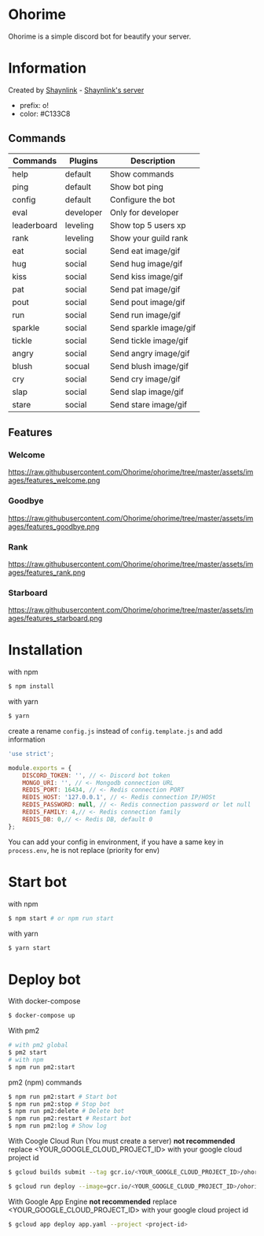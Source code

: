 # Ohorime

Ohorime is a simple discord bot for beautify your server.

# Information
Created by [Shaynlink](https://github.com/shaynlink) - [Shaynlink's server](https://discord.gg/2Akw3qdB5F)

- prefix: o!
- color: #C133C8

## Commands

| Commands    | Plugins   | Description            |
|-------------|-----------|------------------------|
| help        | default   | Show commands          |
| ping        | default   | Show bot ping          |
| config      | default   | Configure the bot      |
| eval        | developer | Only for developer     |
| leaderboard | leveling  | Show top 5 users xp    |
| rank        | leveling  | Show your guild rank   |
| eat         | social    | Send eat image/gif     |
| hug         | social    | Send hug image/gif     |
| kiss        | social    | Send kiss image/gif    |
| pat         | social    | Send pat image/gif     |
| pout        | social    | Send pout image/gif    |
| run         | social    | Send run image/gif     |
| sparkle     | social    | Send sparkle image/gif |
| tickle      | social    | Send tickle image/gif  |
| angry       | social    | Send angry image/gif   |
| blush       | socual    | Send blush image/gif   |
| cry         | social    | Send cry image/gif     |
| slap        | social    | Send slap image/gif    |
| stare       | social    | Send stare image/gif   |

## Features

### Welcome
https://raw.githubusercontent.com/Ohorime/ohorime/tree/master/assets/images/features_welcome.png
### Goodbye
https://raw.githubusercontent.com/Ohorime/ohorime/tree/master/assets/images/features_goodbye.png
### Rank
https://raw.githubusercontent.com/Ohorime/ohorime/tree/master/assets/images/features_rank.png
### Starboard
https://raw.githubusercontent.com/Ohorime/ohorime/tree/master/assets/images/features_starboard.png
# Installation

with npm
```sh
$ npm install
```

with yarn
```sh
$ yarn
```

create a rename `config.js` instead of `config.template.js` and add information

```js
'use strict';

module.exports = {
    DISCORD_TOKEN: '', // <- Discord bot token
    MONGO_URI: '', // <- Mongodb connection URL
    REDIS_PORT: 16434, // <- Redis connection PORT
    REDIS_HOST: '127.0.0.1', // <- Redis connection IP/HOSt
    REDIS_PASSWORD: null, // <- Redis connection password or let null
    REDIS_FAMILY: 4,// <- Redis connection family
    REDIS_DB: 0,// <- Redis DB, default 0
};
```

You can add your config in environment, if you have a same key in `process.env`, he is not replace (priority for env)

# Start bot
with npm
```sh
$ npm start # or npm run start
```

with yarn
```sh
$ yarn start
```

# Deploy bot
With docker-compose
```sh
$ docker-compose up
```

With pm2
```sh
# with pm2 global
$ pm2 start
# with npm
$ npm run pm2:start
```

pm2 (npm) commands
```sh
$ npm run pm2:start # Start bot
$ npm run pm2:stop # Stop bot
$ npm run pm2:delete # Delete bot
$ npm run pm2:restart # Restart bot
$ npm run pm2:log # Show log
```

With Coogle Cloud Run (You must create a server) **not recommended**
replace <YOUR_GOOGLE_CLOUD_PROJECT_ID> with your google cloud project id
```sh
$ gcloud builds submit --tag gcr.io/<YOUR_GOOGLE_CLOUD_PROJECT_ID>/ohorime:1.0.0 .

$ gcloud run deploy --image=gcr.io/<YOUR_GOOGLE_CLOUD_PROJECT_ID>/ohorime:1.0.0 --platform managed --port 3000
```

With Google App Engine **not recommended** replace <YOUR_GOOGLE_CLOUD_PROJECT_ID> with your google cloud project id
```sh
$ gcloud app deploy app.yaml --project <project-id>
```